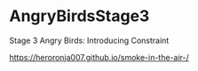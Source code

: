 # AngryBirdsStage3
Stage 3 Angry Birds: Introducing Constraint

https://heroronja007.github.io/smoke-in-the-air-/
